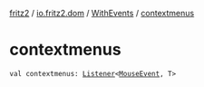 [fritz2](../../index.md) / [io.fritz2.dom](../index.md) / [WithEvents](index.md) / [contextmenus](./contextmenus.md)

# contextmenus

`val contextmenus: `[`Listener`](../-listener/index.md)`<`[`MouseEvent`](https://kotlinlang.org/api/latest/jvm/stdlib/org.w3c.dom.events/-mouse-event/index.html)`, T>`